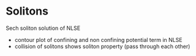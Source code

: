 # Solitons
Sech soliton solution of NLSE
- contour plot of confining and non confining potential term in NLSE
- collision of solitons shows soliton property (pass through each other)

